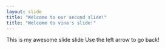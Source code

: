 ```yaml
---
layout: slide
title: "Welcome to our second slide!"
title: "Welcome to vina's slide!"
---
```

This is my awesome slide slide
Use the left arrow to go back!
